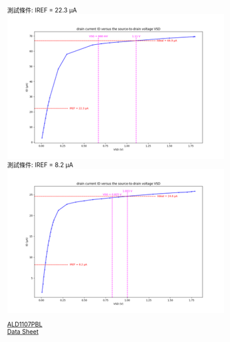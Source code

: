 測試條件: IREF = 22.3 μA
![Figure_1.png](Figure_1.png "Figure_1.png")  
測試條件: IREF = 8.2 μA
![Figure_2.png](Figure_2.png "Figure_2.png")  
  
[ALD1107PBL](https://www.mouser.tw/ProductDetail/Advanced-Linear-Devices/ALD1107PBL?qs=mdoy1eHU51wGpQ0zzvyyZg%3D%3D)  
[Data Sheet](https://www.mouser.tw/datasheet/2/8/ALD1107-10401.pdf)  